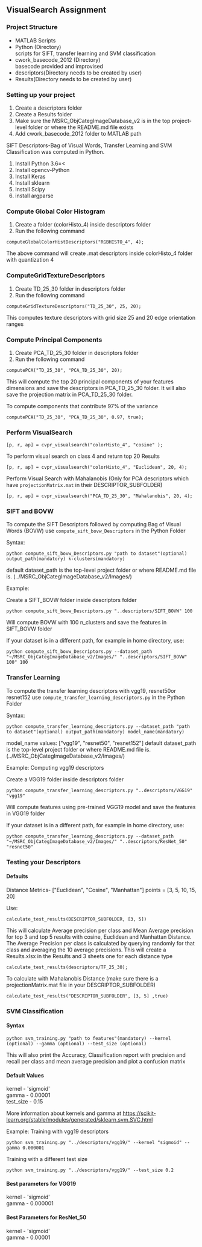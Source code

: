 ## VisualSearch Assignment

### Project Structure

- MATLAB Scripts<br>
- Python (Directory)<br>
  scripts for SIFT, transfer learning and SVM classification
- cwork_basecode_2012 (Directory)<br>
 basecode provided and improvised<br>
- descriptors(Directory needs to be created by user)
- Results(Directory needs to be created by user)

### Setting up your project

1. Create a descriptors folder
2. Create a Results folder
3. Make sure the MSRC_ObjCategImageDatabase_v2 is in the top project-level folder or where the README.md file exists
4. Add cwork_basecode_2012 folder to MATLAB path

SIFT Descriptors-Bag of Visual Words, Transfer Learning and SVM Classification was computed in Python.

1. Install Python 3.6=<
2. Install opencv-Python
3. Install Keras
4. Install sklearn
5. Install Scipy
6. install argparse

### Compute Global Color Histogram

1. Create a folder (colorHisto_4) inside descriptors folder
2.  Run the following command

```computeGlobalColorHistDescriptors("RGBHISTO_4", 4);```

The above command will create .mat descriptors inside colorHisto_4 folder with quantization 4

### ComputeGridTextureDescriptors

1. Create TD_25_30 folder in descriptors folder
2. Run the following command

```computeGridTextureDescriptors("TD_25_30", 25, 20);```

This computes texture descriptors with grid size 25 and 20 edge orientation ranges

### Compute Principal Components

1. Create PCA_TD_25_30 folder in descriptors folder
2. Run the following command

```computePCA("TD_25_30", "PCA_TD_25_30", 20);```

This will compute the top 20 principal components of your features dimensions and save the descriptors in PCA_TD_25_30 folder. It will also save the projection matrix in PCA_TD_25_30 folder.

To compute components that contribute 97% of the variance

```computePCA("TD_25_30", "PCA_TD_25_30", 0.97, true);```

### Perform VisualSearch

```[p, r, ap] = cvpr_visualsearch("colorHisto_4", "cosine" );```

To perform visual search on class 4 and return top 20 Results

```[p, r, ap] = cvpr_visualsearch("colorHisto_4", "Euclidean", 20, 4);```


Perform Visual Search with Mahalanobis (Only for PCA descriptors which have `projectionMatrix.mat` in their DESCRIPTOR_SUBFOLDER)

```[p, r, ap] = cvpr_visualsearch("PCA_TD_25_30", "Mahalanobis", 20, 4);```

### SIFT and BOVW

To compute the SIFT Descriptors followed by computing Bag of Visual Words (BOVW) use `compute_sift_bovw_Descriptors` in the Python Folder

Syntax:

```python compute_sift_bovw_Descriptors.py "path to dataset"(optional) output_path(mandatory) k-clusters(mandatory)```

default dataset_path is the top-level project folder or where README.md file is. (../MSRC_ObjCategImageDatabase_v2/Images/)

Example:

Create a SIFT_BOVW folder inside descriptors folder

```python compute_sift_bovw_Descriptors.py "..descriptors/SIFT_BOVW" 100```

Will compute BOVW with 100 n_clusters and save the features in SIFT_BOVW folder

If your dataset is in a different path, for example in home directory, use:

```python compute_sift_bovw_Descriptors.py --dataset_path "~/MSRC_ObjCategImageDatabase_v2/Images/" "..descriptors/SIFT_BOVW" 100" 100```


### Transfer Learning

To compute the transfer learning descriptors with vgg19, resnet50or  resnet152 use `compute_transfer_learning_descriptors.py` in the Python Folder

Syntax:

```python compute_transfer_learning_descriptors.py --dataset_path "path to dataset"(optional) output_path(mandatory) model_name(mandatory)```

model_name values: ["vgg19", "resnet50", "resnet152"]
default dataset_path is the top-level project folder or where README.md file is. (../MSRC_ObjCategImageDatabase_v2/Images/)

Example:
Computing vgg19 descriptors

Create a VGG19 folder inside descriptors folder

```python compute_transfer_learning_descriptors.py "..descriptors/VGG19" "vgg19"```

Will compute features using pre-trained VGG19 model and save the features in VGG19 folder

If your dataset is in a different path, for example in home directory, use:

```python compute_transfer_learning_descriptors.py --dataset_path "~/MSRC_ObjCategImageDatabase_v2/Images/" "..descriptors/ResNet_50" "resnet50"```

### Testing your Descriptors

#### Defaults
Distance Metrics- ["Euclidean", "Cosine", "Manhattan"]
points = [3, 5, 10, 15, 20]

Use:

```calculate_test_results(DESCRIPTOR_SUBFOLDER, [3, 5])```

This will calculate Average precision per class and Mean Average precision for top 3 and top 5 results with cosine, Euclidean and Manhattan Distance. The Average Precision per class is calculated by querying randomly for that class and averaging the 10 average precisions. This will create a Results.xlsx in the Results and 3 sheets one for each distance type

```calculate_test_results(descriptors/TF_25_30);```



To calculate with Mahalanobis Distance (make sure there is a projectionMatrix.mat file in your DESCRIPTOR_SUBFOLDER)

```calculate_test_results("DESCRIPTOR_SUBFOLDER", [3, 5] ,true)```

### SVM Classification

#### Syntax

```python svm_training.py "path to features"(mandatory) --kernel (optional) --gamma (optional) --test_size (optional)```

This will also print the Accuracy, Classification report with precision and recall per class and mean average precision and plot a confusion matrix

#### Default Values

kernel - 'sigmoid'<br>
gamma - 0.00001<br>
test_size - 0.15<br>

More information about kernels and gamma at https://scikit-learn.org/stable/modules/generated/sklearn.svm.SVC.html

Example:
Training with vgg19 descriptors

```python svm_training.py "../descriptors/vgg19/" --kernel "sigmoid" --gamma 0.000001```

Training with a different test size

```python svm_training.py "../descriptors/vgg19/" --test_size 0.2```


#### Best parameters for VGG19
kernel - 'sigmoid'<br>
gamma - 0.000001<br>

#### Best Parameters for ResNet_50
kernel - 'sigmoid'<br>
gamma - 0.00001<br>
